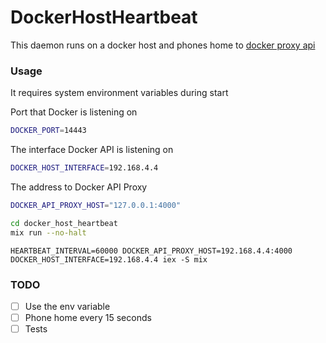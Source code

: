 DockerHostHeartbeat
===================

This daemon runs on a docker host and phones home to [docker proxy api](https://github.com/bradleyd/docker_api_proxy)

### Usage

It requires system environment variables during start

Port that Docker is listening on

```bash
DOCKER_PORT=14443
```

The interface Docker API is listening on
```bash
DOCKER_HOST_INTERFACE=192.168.4.4
```
The address to Docker API Proxy
```bash
DOCKER_API_PROXY_HOST="127.0.0.1:4000"
```
```bash
cd docker_host_heartbeat
mix run --no-halt
```

```
HEARTBEAT_INTERVAL=60000 DOCKER_API_PROXY_HOST=192.168.4.4:4000 DOCKER_HOST_INTERFACE=192.168.4.4 iex -S mix
```

### TODO

- [ ] Use the env variable
- [ ] Phone home every 15 seconds
- [ ] Tests
